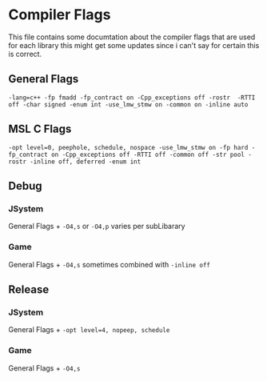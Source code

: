 # Compiler Flags
This file contains some documtation about the compiler flags that are used for each library this might get some updates since i can't say for certain this is correct.
## General Flags
`-lang=c++ -fp fmadd -fp_contract on -Cpp_exceptions off -rostr  -RTTI off -char signed -enum int -use_lmw_stmw on -common on -inline auto`

## MSL C Flags
`-opt level=0, peephole, schedule, nospace -use_lmw_stmw on -fp hard -fp_contract on -Cpp_exceptions off -RTTI off -common off -str pool -rostr -inline off, deferred -enum int`

## Debug
### JSystem
General Flags + `-O4,s` or `-O4,p` varies per subLibarary
### Game
General Flags + `-O4,s` sometimes combined with `-inline off`

## Release
### JSystem
General Flags + `-opt level=4, nopeep, schedule`
### Game
General Flags + `-O4,s`